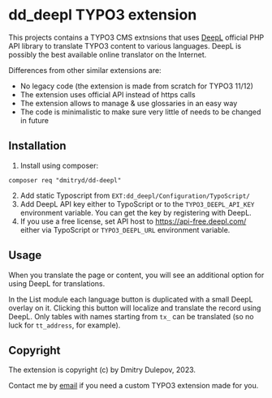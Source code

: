 # dd_deepl TYPO3 extension

This projects contains a TYPO3 CMS extnsions that uses [DeepL](https://deepl.com/) official PHP API library to translate TYPO3 content
to various languages. DeepL is possibly the best available online translator on the Internet.

Differences from other similar extensions are:

* No legacy code (the extension is made from scratch for TYPO3 11/12)
* The extension uses official API instead of https calls
* The extension allows to manage & use glossaries in an easy way
* The code is minimalistic to make sure very little of needs to be changed in future

## Installation

1. Install using composer:  
```
composer req "dmitryd/dd-deepl"
```
2. Add static Typoscript from `EXT:dd_deepl/Configuration/TypoScript/`
3. Add DeepL API key either to TypoScript or to the `TYPO3_DEEPL_API_KEY` environment variable. You can get the key by registering with DeepL.
4. If you use a free license, set API host to https://api-free.deepl.com/ either via TypoScript or `TYPO3_DEEPL_URL` environment variable.

## Usage

When you translate the page or content, you will see an additional option for using DeepL for translations.

In the List module each language button is duplicated with a small DeepL overlay on it. Clicking this button will localize and translate
the record using DeepL. Only tables with names starting from `tx_` can be translated (so no luck for `tt_address`, for example).

## Copyright

The extension is copyright (c) by Dmitry Dulepov, 2023.

Contact me by [email](mailto:dmitry.dulepov@gmail.com) if you need a custom TYPO3 extension made for you.
